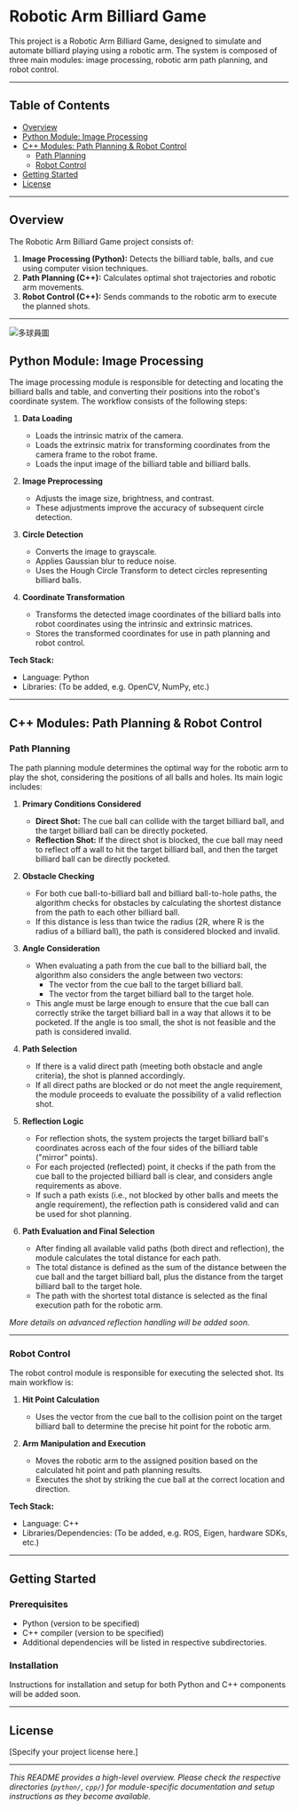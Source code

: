 # Robotic Arm Billiard Game

This project is a Robotic Arm Billiard Game, designed to simulate and automate billiard playing using a robotic arm. The system is composed of three main modules: image processing, robotic arm path planning, and robot control.

---

## Table of Contents

- [Overview](#overview)
- [Python Module: Image Processing](#python-module-image-processing)
- [C++ Modules: Path Planning & Robot Control](#c-modules-path-planning--robot-control)
    - [Path Planning](#path-planning)
    - [Robot Control](#robot-control)
- [Getting Started](#getting-started)
- [License](#license)

---

## Overview

The Robotic Arm Billiard Game project consists of:

1. **Image Processing (Python):** Detects the billiard table, balls, and cue using computer vision techniques.
2. **Path Planning (C++):** Calculates optimal shot trajectories and robotic arm movements.
3. **Robot Control (C++):** Sends commands to the robotic arm to execute the planned shots.

---

![多球員圖](https://github.com/user-attachments/assets/0d9578e9-452b-4030-8918-fcd2dcb5171c)

## Python Module: Image Processing

The image processing module is responsible for detecting and locating the billiard balls and table, and converting their positions into the robot's coordinate system. The workflow consists of the following steps:

1. **Data Loading**
    - Loads the intrinsic matrix of the camera.
    - Loads the extrinsic matrix for transforming coordinates from the camera frame to the robot frame.
    - Loads the input image of the billiard table and billiard balls.

2. **Image Preprocessing**
    - Adjusts the image size, brightness, and contrast.
    - These adjustments improve the accuracy of subsequent circle detection.

3. **Circle Detection**
    - Converts the image to grayscale.
    - Applies Gaussian blur to reduce noise.
    - Uses the Hough Circle Transform to detect circles representing billiard balls.

4. **Coordinate Transformation**
    - Transforms the detected image coordinates of the billiard balls into robot coordinates using the intrinsic and extrinsic matrices.
    - Stores the transformed coordinates for use in path planning and robot control.

**Tech Stack:**  
- Language: Python  
- Libraries: (To be added, e.g. OpenCV, NumPy, etc.)

---

## C++ Modules: Path Planning & Robot Control

### Path Planning

The path planning module determines the optimal way for the robotic arm to play the shot, considering the positions of all balls and holes. Its main logic includes:

1. **Primary Conditions Considered**
    - **Direct Shot:** The cue ball can collide with the target billiard ball, and the target billiard ball can be directly pocketed.
    - **Reflection Shot:** If the direct shot is blocked, the cue ball may need to reflect off a wall to hit the target billiard ball, and then the target billiard ball can be directly pocketed.

2. **Obstacle Checking**
    - For both cue ball-to-billiard ball and billiard ball-to-hole paths, the algorithm checks for obstacles by calculating the shortest distance from the path to each other billiard ball.
    - If this distance is less than twice the radius (2R, where R is the radius of a billiard ball), the path is considered blocked and invalid.

3. **Angle Consideration**
    - When evaluating a path from the cue ball to the billiard ball, the algorithm also considers the angle between two vectors:
      - The vector from the cue ball to the target billiard ball.
      - The vector from the target billiard ball to the target hole.
    - This angle must be large enough to ensure that the cue ball can correctly strike the target billiard ball in a way that allows it to be pocketed. If the angle is too small, the shot is not feasible and the path is considered invalid.

4. **Path Selection**
    - If there is a valid direct path (meeting both obstacle and angle criteria), the shot is planned accordingly.
    - If all direct paths are blocked or do not meet the angle requirement, the module proceeds to evaluate the possibility of a valid reflection shot.

5. **Reflection Logic**
    - For reflection shots, the system projects the target billiard ball's coordinates across each of the four sides of the billiard table ("mirror" points).
    - For each projected (reflected) point, it checks if the path from the cue ball to the projected billiard ball is clear, and considers angle requirements as above.
    - If such a path exists (i.e., not blocked by other balls and meets the angle requirement), the reflection path is considered valid and can be used for shot planning.

6. **Path Evaluation and Final Selection**
    - After finding all available valid paths (both direct and reflection), the module calculates the total distance for each path.
    - The total distance is defined as the sum of the distance between the cue ball and the target billiard ball, plus the distance from the target billiard ball to the target hole.
    - The path with the shortest total distance is selected as the final execution path for the robotic arm.

*More details on advanced reflection handling will be added soon.*

---

### Robot Control

The robot control module is responsible for executing the selected shot. Its main workflow is:

1. **Hit Point Calculation**
    - Uses the vector from the cue ball to the collision point on the target billiard ball to determine the precise hit point for the robotic arm.

2. **Arm Manipulation and Execution**
    - Moves the robotic arm to the assigned position based on the calculated hit point and path planning results.
    - Executes the shot by striking the cue ball at the correct location and direction.

**Tech Stack:**  
- Language: C++  
- Libraries/Dependencies: (To be added, e.g. ROS, Eigen, hardware SDKs, etc.)

---

## Getting Started

### Prerequisites

- Python (version to be specified)
- C++ compiler (version to be specified)
- Additional dependencies will be listed in respective subdirectories.

### Installation

Instructions for installation and setup for both Python and C++ components will be added soon.

---

## License

[Specify your project license here.]

---

*This README provides a high-level overview. Please check the respective directories (`python/`, `cpp/`) for module-specific documentation and setup instructions as they become available.*
